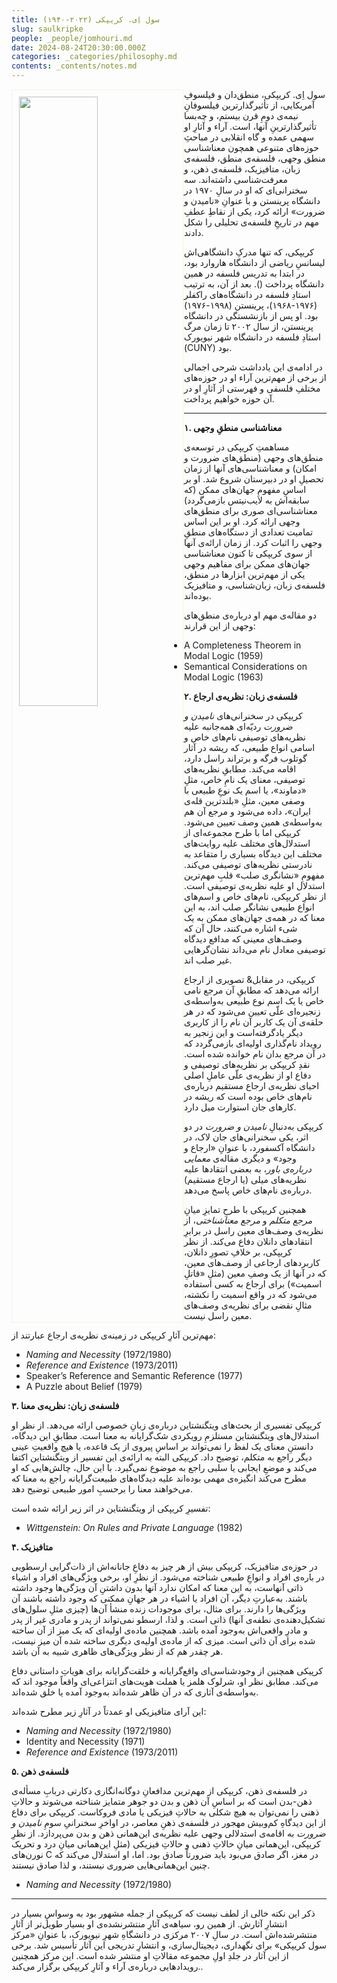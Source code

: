 ```yaml
---
title: سول اِی. کریپکی (۲۰۲۲-۱۹۴۰)
slug: saulkripke
people: _people/jomhouri.md
date: 2024-08-24T20:30:00.000Z
categories: _categories/philosophy.md
contents: _contents/notes.md
---
```


<img src="https://assets.tina.io/b6b0cb5c-4b1b-43f4-9bea-8d6867c09320/Philosophers/Kripke,%20Saul/05-Kripke-1.jpg" alt=""  style="float:left;width:50%;border: 2px solid #fcf6eb; padding: 10px;">



سول اِی. کریپکی، منطق‌دان و فیلسوفِ آمریکایی، از تأثیرگذارترین فیلسوفانِ نیمه‌ی دومِ قرن بیستم، و چه‌بسا تأثیرگذارترینِ آنها، است. آراء و آثارِ او سهمی عمده و گاه انقلابی در مباحثِ حوزه‌های متنوعی همچون معناشناسی منطق وجهی، فلسفه‌ی منطق، فلسفه‌ی زبان، متافیزیک، فلسفه‌ی ذهن، و معرفت‌شناسی داشته‌اند. سه سخنرانی‌ای که او در سالِ ۱۹۷۰ در دانشگاه پرینستن و با عنوانِ «نامیدن و ضرورت» ارائه کرد، یکی از نقاطِ عطفِ مهم در تاریخِ فلسفه‌ی تحلیلی را شکل دادند.

کریپکی،‌ که تنها مدرکِ دانشگاهی‌اش لیسانسِ ریاضی از دانشگاه هاروارد بود،‌ در ابتدا به تدریس فلسفه در همین دانشگاه پرداخت (). بعد از آن، به ترتیب استادِ فلسفه در دانشگاه‌های راکفلر (۱۹۷۶-۱۹۶۸)، پرینستن (۱۹۹۸-۱۹۷۶) بود. او پس از بازنشستگی در دانشگاه پرینستن، از سال ۲۰۰۲ تا زمان مرگ استادِ فلسفه در دانشگاه شهر نیویورک (CUNY) بود.

در ادامه‌ی این یادداشت شرحی اجمالی از برخی از مهم‌ترین آراء او در حوزه‌های مختلفِ فلسفی و فهرستی از آثارِ او در آن حوزه خواهیم پرداخت.

-------

**۱. معناشناسی منطقِ وجهی**

مساهمتِ کریپکی در توسعه‌ی منطق‌های وجهی (منطق‌های ضرورت و امکان) و معناشناسی‌های آنها از زمان تحصیلِ او در دبیرستان شروع شد. او بر اساسِ مفهومِ جهان‌های ممکن (که سابقه‌‌اش به لایب‌نیتس بازمی‌گردد) معناشناسی‌ای صوری برای منطق‌های وجهی ارائه کرد. او بر این اساس تمامیت تعدادی از دستگاه‌های منطقِ وجهی را اثبات کرد. از زمان ارائه‌ی آنها از سوی کریپکی تا کنون معناشناسی جهان‌های ممکن برای مفاهیم وجهی یکی از مهم‌ترین ابزارها در منطق،‌ فلسفه‌ی زبان، زبان‌شناسی، و متافیزیک بوده‌اند.

دو مقاله‌ی مهم او درباره‌ی منطق‌های وجهی از این قرارند:

<ul dir="ltr">
<li> A Completeness Theorem in Modal Logic (1959) </li>
<li> Semantical Considerations on Modal Logic (1963) </li>
</ul>


**۲. فلسفه‌ی زبان:‌ نظریه‌ی ارجاع**

کریپکی در سخنرانی‌های _نامیدن و ضرورت_ ردیّه‌ای همه‌جانبه علیه نظریه‌های توصیفی نام‌های خاص و اسامی انواع طبیعی،‌ که ریشه در آثار گوتلوب فرگه و برتراند راسل دارد، اقامه می‌کند. مطابقِ نظریه‌های توصیفی، معنای یک نامِ خاص، مثلِ «دماوند»، یا اسم یک نوعِ طبیعی با وصفی معین، مثلِ «بلندترین قله‌ی ایران»، داده می‌شود و مرجع آن هم به‌واسطه‌ی همین وصف تعیین می‌شود. کریپکی اما با طرح مجموعه‌ای از استدلال‌های مختلف علیه روایت‌های مختلف این دیدگاه بسیاری را متقاعد به نادرستی نظریه‌های توصیفی می‌کند. مفهومِ «نشانگری صلب» قلبِ مهم‌ترین استدلال او علیه نظریه‌ی توصیفی است. از نظرِ کریپکی، نام‌های خاص و اسم‌های انواع طبیعی نشانگر صلب اند، به این معنا که در همه‌ی جهان‌های ممکن به یک شیء اشاره می‌کنند، حال آن که وصف‌های معینی که مدافع دیدگاه توصیفی معادل نام می‌داند نشان‌گرهایی غیر صلب اند.

کریپکی، در مقابل& تصویری از ارجاع ارائه می‌دهد که مطابقِ آن مرجع نامی خاص یا یک اسم نوع طبیعی به‌واسطه‌ی زنجیره‌ای علّی تعیین می‌شود که در هر حلقه‌ی آن یک کاربر آن نام را از کاربری دیگر یادگرفته‌است و این زنجیر به رویداد نام‌گذاری اولیه‌ای بازمی‌گردد که در آن مرجع بدان نام خوانده شده است. نقدِ کریپکی بر نظریه‌های توصیفی و دفاع او از نظریه‌ی علّی عاملِ اصلی احیای نظریه‌ی ارجاع مستقیم درباره‌ی نام‌های خاص بوده است که ریشه در کارهای جان استوارت میل دارد.

کریپکی به‌دنبالِ _نامیدن و ضرورت_ در دو اثر، یکی سخنرانی‌های جان لاک، در دانشگاه آکسفورد، با عنوانِ‌ «ارجاع و وجود» و دیگری مقاله‌ی _معمایی درباره‌ی باور_، به بعضی انتقادها علیه نظریه‌های میلی (یا ارجاع مستقیم) درباره‌ی نام‌های خاص پاسخ می‌دهد.

همچنین کریپکی با طرحِ تمایزِ میانِ _مرجع متکلم_ و _مرجع معناشناختی_، از نظریه‌ی وصف‌های معین راسل در برابرِ انتقادهای دانلان دفاع می‌کند. از نظر کریپکی، بر خلافِ تصورِ دانلان، کاربردهای ارجاعی از وصف‌های معین، که در آنها از یک وصفِ معین (مثلِ «قاتلِ  اسمیت») برای ارجاع به کسی استفاده می‌شود که در واقع اسمیت را نکشته، مثالِ نقضی برای نظریه‌ی وصف‌های معین راسل نیست.

مهم‌ترین آثارِ کریپکی در زمینه‌ی نظریه‌ی ارجاع عبارتند از:

<ul dir="ltr">
<li> <i>Naming and Necessity</i> (1972/1980) </li>
<li> <i>Reference and Existence</i> (1973/2011) </li>
<li> Speaker’s Reference and Semantic Reference (1977) </li>
<li> A Puzzle about Belief (1979) </li>
</ul>



**۳. فلسفه‌ی زبان: نظریه‌ی معنا**

کریپکی تفسیری از بحث‌های ویتگنشتاین درباره‌ی زبانِ خصوصی ارائه می‌دهد. از نظر او استدلال‌های ویتگنشتاین مستلزمِ رویکردی شک‌گرایانه به معنا است. مطابقِ این دیدگاه، دانستنِ معنای یک لفظ را نمی‌تواند بر اساسِ پیروی از یک قاعده، یا هیچ واقعیتِ عینی دیگر راجع به متکلم،‌ توضیح داد. کریپکی البته به ارائه‌ی این تفسیر از ویتگنشتاین اکتفا می‌کند و موضعِ ایجابی یا سلبی راجع به موضوع نمی‌گیرد. با این حال، چالش‌هایی که او مطرح می‌کند انگیزه‌ی مهمی بوده‌اند علیه دیدگاه‌های طبیعت‌گرایانه راجع به معنا که می‌خواهند معنا را برحسبِ امور طبیعی توضیح دهد.

تفسیرِ کریپکی از ویتگنشتاین در اثر زیر ارائه شده است:

<ul dir="ltr">
<li> <i>Wittgenstein: On Rules and Private Language</i> (1982) </li>
</ul>

**۴. متافیزیک**

در حوزه‌ی متافیزیک، کریپکی بیش از هر چیز به دفاعِ جانانه‌اش از ذات‌گرایی ارسطویی در باره‌ی افراد و انواعِ طبیعی شناخته می‌شود. از نظرِ او،‌ برخی ویژگی‌های افراد و اشیاء ذاتی آنهاست، به این معنا که امکان ندارد آنها بدون داشتنِ آن ویژگی‌ها وجود داشته باشند. به‌عبارتِ دیگر، آن افراد یا اشیاء در هر جهانِ ممکنی که وجود داشته باشند آن ویژگی‌ها را دارند. برای مثال، برای موجودات زنده منشأ آن‌ها (چیزی مثلِ سلول‌های تشکیل‌دهنده‌ی نطفه‌ی آنها) ذاتی است. و لذا، ارسطو نمی‌تواند از پدر و مادری غیر از پدر و مادرِ واقعی‌اش به‌وجود آمده باشد. همچنین ماده‌ی اولیه‌ای که یک میز از آن ساخته شده برای آن ذاتی است. میزی که از ماده‌ی اولیه‌ی دیگری ساخته شده آن میز نیست، هر چقدر هم که از نظر ویژگی‌های ظاهری شبیه به آن باشد.

کرپیکی همچنین از وجود‌شناسی‌ای واقع‌گرایانه و خلقت‌گرایانه برای هویاتِ داستانی دفاع می‌کند. مطابق نظر او، شرلوک هلمز یا هملت هویت‌های انتزاعی‌ای واقعاً موجود اند که به‌واسطه‌ی آثاری که در آن ظاهر شده‌اند به‌وجود آمده یا خلق شده‌‌اند.

این آرای‌ متافیزیکی او عمدتاً در آثارِ زیر مطرح شده‌اند:

<ul dir="ltr">
<li> <i>Naming and Necessity</i> (1972/1980) </li>
<li> Identity and Necessity (1971) </li>
<li> <i>Reference and Existence</i> (1973/2011) </li>
</ul>

**۵. فلسفه‌ی ذهن**

در فلسفه‌ی ذهن، کریپکی از مهم‌ترین مدافعانِ دوگانه‌انگاری دکارتی دربابِ مسأله‌ی ذهن-بدن است که بر اساسِ آن ذهن و بدن دو جوهر متمایز شناخته می‌شوند و حالاتِ ذهنی را نمی‌توان به هیچ شکلی به حالاتِ فیزیکی یا مادی فروکاست. کریپکی برای دفاع از این دیدگاهِ کم‌وبیش مهجور در فلسفه‌ی ذهنِ معاصر، در اواخرِ سخنرانیِ سومِ _نامیدن و ضرورت_ به اقامه‌ی استدلالی وجهی علیه نظریه‌ی این‌همانی ذهن و بدن می‌پردازد. از نظرِ کریپکی، این‌همانی میانِ حالاتِ ذهنی و حالاتِ فیزیکی (مثلِ این‌همانی میانِ درد و تحریک نورن‌های C در مغز، اگر صادق می‌بود باید ضرورتاً صادق بود. اما، او استدلال می‌کند که چنین این‌همانی‌هایی ضروری نیستند، و لذا صادق نیستند.

<ul dir="ltr">
<li> <i>Naming and Necessity</i> (1972/1980) </li>
</ul>

-------

ذکر این نکته خالی از لطف نیست که کریپکی از جمله مشهور بود به وسواسِ بسیار در انتشارِ آثارش. از همین رو،‌ سیاهه‌ی آثارِ منتشرنشده‌ی او بسیار طویل‌تر از آثارِ منتشرشده‌اش است. در سالِ ۲۰۰۷ مرکزی در دانشگاهِ شهرِ نیویورک،‌ با عنوانِ «مرکز سول کریپکی» برای نگهداری، دیجیتال‌سازی، و انتشارِ تدریجی این آثار تأسیس شد. برخی از این آثار در جلدِ اولِ مجموعه مقالاتِ او منتشر شده است. این مرکز همچنین رویدادهایی درباره‌ی آراء و آثارِ کریپکی برگزار می‌کند..
